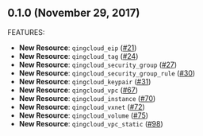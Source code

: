 ## 0.1.0 (November 29, 2017)
FEATURES:

* **New Resource**: `qingcloud_eip` ([#21](https://github.com/yunify/terraform-provider-qingcloud/issues/21))
* **New Resource**: `qingcloud_tag` ([#24](https://github.com/yunify/terraform-provider-qingcloud/issues/24))
* **New Resource**: `qingcloud_security_group` ([#27](https://github.com/yunify/terraform-provider-qingcloud/issues/27))
* **New Resource**: `qingcloud_security_group_rule` ([#30](https://github.com/yunify/terraform-provider-qingcloud/issues/30))
* **New Resource**: `qingcloud_keypair` ([#31](https://github.com/yunify/terraform-provider-qingcloud/issues/31))
* **New Resource**: `qingcloud_vpc` ([#67](https://github.com/yunify/terraform-provider-qingcloud/issues/67))
* **New Resource**: `qingcloud_instance` ([#70](https://github.com/yunify/terraform-provider-qingcloud/issues/70))
* **New Resource**: `qingcloud_vxnet` ([#72](https://github.com/yunify/terraform-provider-qingcloud/issues/72))
* **New Resource**: `qingcloud_volume` ([#75](https://github.com/yunify/terraform-provider-qingcloud/issues/75))
* **New Resource**: `qingcloud_vpc_static` ([#98](https://github.com/yunify/terraform-provider-qingcloud/issues/98))

